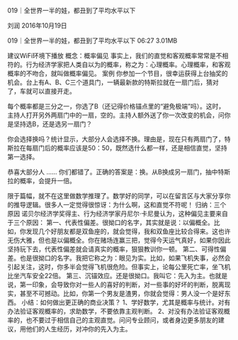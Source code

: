 019｜全世界一半的娃，都丑到了平均水平以下


刘润
2016年10月19日

019｜全世界一半的娃，都丑到了平均水平以下
06:27 3.01MB

建议WiFi环境下播放
概念：概率偏见
事实上，我们的直觉和客观概率常常是不相符的。行为经济学家把人类自以为的概率，称之为：心理概率。心理概率，和客观概率的不吻合，就叫做概率偏见。
案例
你参加一个节目，很幸运获得上台抽奖的机会。台上有A、B、C三个道具门，一辆最新款的特斯拉就在一扇门后，猜对了，车就可以直接开走。

每个概率都是三分之一，你选了B（还记得价格锚点里的“避免极端”吗）。这时，主持人打开另外两扇门中的一扇，空的。主持人额外送了你一次改变的机会，问你是坚持选B，还是选另一扇门？

你会选择换吗？统计显示，大部分人会选择不换。理由是，现在只有两扇门了，特斯拉在每扇门后的概率应该是50：50，既然选什么都一样，还是相信直觉，坚持第一选择。

恭喜大部分人 …… 你们都错了。正确的答案是：换。从B换成另一扇门，抽中特斯拉的概率，会提升一倍。

限于篇幅，就不在这里做数学推理了。数学好的同学，可以在留言区与大家分享你的推导逻辑。很多人一定觉得很惊讶：为什么啊，这和直觉不符呢！
归纳：三个原因
诺贝尔经济学奖得主、行为经济学家丹尼尔·卡尼曼认为，这种偏见主要来自于三个原因：
第一、代表性偏差。很拗口的名字，其实就是说：以偏概全。比如，你发现几个好朋友都是双鱼座的，就会觉得，我和双鱼座比较合得来。这也许无伤大雅，但也是以偏概全。你在赌场连赢三把，觉得今天运气真好，如果你因此坚持玩下去，代表性偏差就会请真实的概率，狠狠教训你一顿。
第二、可得性偏差。也是很拗口的名字。我把它称之为：眼见为实。比如，如果飞机失事，必然会引起关注，这时，你多半会觉得飞机很危险。但事实上，论每公里死亡率，坐飞机比坐汽车安全22倍。
第三、沉锚效应。还是很拗口。我叫它：先入为主。也就是说，第一印象，会导致你对一些人的喜好的判断，对一些事的好坏的判断，脱离现实，甚至不可撼动。比如，你第一个男友是渣男，你就会觉得：男人没一个是好东西。
小结：如何做出更正确的商业决策？
1、学好数学，尤其是概率与统计。对有办法验证客观概率的，求助数学，不要依靠主观判断。
2、对没有办法验证客观概率的，也不要过于相信自己的主观直觉。问问专业顾问，或者身边更多朋友的建议，用他们的人生经历，对冲你的先入为主。
